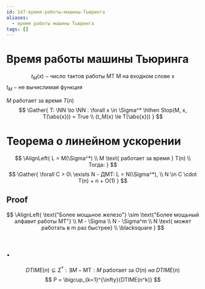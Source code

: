 ```yaml
---
id: 147-время-работы-машины-Тьюринга
aliases:
  - время работы машины Тьюринга
tags: []
---
```


# Время работы машины Тьюринга
$$
t_M(x) - \text{число тактов работы МТ M на входном слове x}
$$
$t_M - \text{не вычислимая функция}$

$M \text{ работает за время } T(n)$
$$
\Gather{
T: \NN \to \NN : \forall x \in \Sigma^* \hthen
Stop(M, x, T(\abs{x})) = True  \\
(t_M(x) \le T(\abs{x}))
}
$$
# Теорема о линейном ускорении
$$
\AlignLeft{
L = M(\Sigma^*) \\
M \text{ работает за время } T(n) \\
Тогда:
}
$$
$$
\Gather{
\forall C > 0\ \exists N - ДМТ: L = N(\Sigma^*), \\
N \in C \cdot T(n) + n + O(1)
}
$$
## Proof
$$
\AlignLeft{
\text{"Более мощьное железо"} \sim \text{"Более мощьный алфавит работы МТ"} \\
M - \Sigma \\
N - \Sigma^m \\
N \text{ может работать в m раз быстрее} \\
\blacksquare
}
$$
# .
$$
DTIME(n) \subseteq \Sigma^* : \exists M - \text{MТ} : M\ \text{работает за}\ O(n)\ на\ DTIME(n)
$$
$$
P = \bigcup_{k=1}^{\infty}{DTIME(n^k)}
$$
